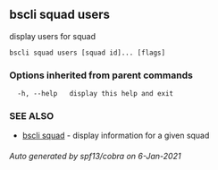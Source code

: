 ## bscli squad users

display users for squad

```
bscli squad users [squad id]... [flags]
```

### Options inherited from parent commands

```
  -h, --help   display this help and exit
```

### SEE ALSO

* [bscli squad](bscli_squad.md)	 - display information for a given squad

###### Auto generated by spf13/cobra on 6-Jan-2021
